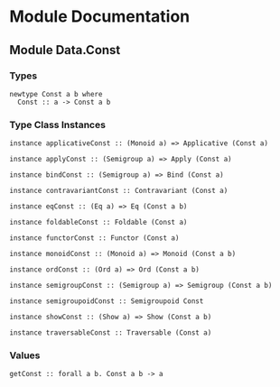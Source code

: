 # Module Documentation

## Module Data.Const

### Types

    newtype Const a b where
      Const :: a -> Const a b


### Type Class Instances

    instance applicativeConst :: (Monoid a) => Applicative (Const a)

    instance applyConst :: (Semigroup a) => Apply (Const a)

    instance bindConst :: (Semigroup a) => Bind (Const a)

    instance contravariantConst :: Contravariant (Const a)

    instance eqConst :: (Eq a) => Eq (Const a b)

    instance foldableConst :: Foldable (Const a)

    instance functorConst :: Functor (Const a)

    instance monoidConst :: (Monoid a) => Monoid (Const a b)

    instance ordConst :: (Ord a) => Ord (Const a b)

    instance semigroupConst :: (Semigroup a) => Semigroup (Const a b)

    instance semigroupoidConst :: Semigroupoid Const

    instance showConst :: (Show a) => Show (Const a b)

    instance traversableConst :: Traversable (Const a)


### Values

    getConst :: forall a b. Const a b -> a



